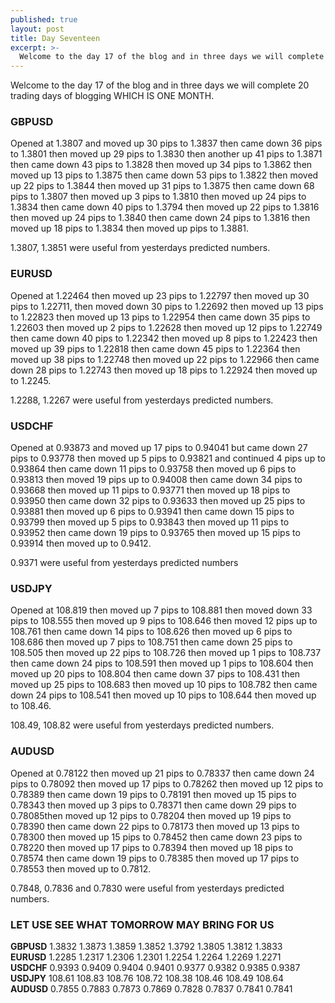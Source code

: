 ```yaml
---
published: true
layout: post
title: Day Seventeen
excerpt: >-
  Welcome to the day 17 of the blog and in three days we will complete 20 trading days of blogging WHICH IS ONE MONTH.
---
```


Welcome to the day 17 of the blog and in three days we will complete 20 trading days of blogging WHICH IS ONE MONTH.

### GBPUSD

Opened at 1.3807 and moved up 30 pips to 1.3837 then came down 36 pips to 1.3801 then moved up 29 pips to 1.3830 then another up 41 pips to 1.3871 then came down 43 pips to 1.3828 then moved up 34 pips to 1.3862 then moved up 13 pips to 1.3875 then came down 53 pips to 1.3822 then moved up 22 pips to 1.3844 then moved up 31 pips to 1.3875 then came down 68 pips to 1.3807 then moved up 3 pips to 1.3810 then moved up 24 pips to 1.3834 then came down 40 pips to 1.3794 then moved up 22 pips to 1.3816 then moved up 24 pips to 1.3840 then came down 24 pips to 1.3816 then moved up 18 pips to 1.3834 then moved up pips to 1.3881. 

1.3807, 1.3851 were useful from yesterdays predicted numbers. 

### EURUSD

Opened at 1.22464 then moved up 23 pips to 1.22797 then moved up 30 pips to 1.22711, then moved down 30 pips to 1.22692 then moved up 13 pips to 1.22823 then moved up 13 pips to 1.22954 then came down 35 pips to 1.22603 then moved up 2 pips to 1.22628 then moved up 12 pips to 1.22749 then came down 40 pips to 1.22342 then moved up 8 pips to 1.22423 then moved up 39 pips to 1.22818 then came down 45 pips to 1.22364 then moved up 38 pips to 1.22748 then moved up 22 pips to 1.22966 then came down 28 pips to 1.22743 then moved up 18 pips to 1.22924 then moved up to 1.2245.

1.2288, 1.2267 were useful from yesterdays predicted numbers. 

### USDCHF

Opened at 0.93873 and moved up 17 pips to 0.94041 but came down 27 pips to 0.93778 then moved up 5 pips to 0.93821 and continued 4 pips up to 0.93864 then came down 11 pips to 0.93758 then moved up 6 pips to 0.93813 then moved 19 pips up to 0.94008 then came down 34 pips to 0.93668 then moved up 11 pips to 0.93771 then moved up 18 pips to 0.93950 then came down 32 pips to 0.93633 then moved up 25 pips to 0.93881 then moved up 6 pips to 0.93941 then came down 15 pips to 0.93799 then moved up 5 pips to 0.93843 then moved up 11 pips to 0.93952 then came down 19 pips to 0.93765 then moved up 15 pips to 0.93914 then moved up to 0.9412.

0.9371 were useful from yesterdays predicted numbers 

### USDJPY

Opened at 108.819 then moved up 7 pips to 108.881 then moved down 33 pips to 108.555 then moved up 9 pips to 108.646 then moved 12 pips up to 108.761 then came down 14 pips to 108.626 then moved up 6 pips to 108.686 then moved up 7 pips to 108.751 then came down 25 pips to 108.505 then moved up 22 pips to 108.726 then moved up 1 pips to 108.737 then came down 24 pips to 108.591 then moved up 1 pips to 108.604 then moved up 20 pips to 108.804 then came down 37 pips to 108.431 then moved up 25 pips to 108.683 then moved up 10 pips to 108.782 then came down 24 pips to 108.541 then moved up 10 pips to 108.644 then moved up to 108.46.

108.49, 108.82 were useful from yesterdays predicted numbers. 

### AUDUSD

Opened at 0.78122 then moved up 21 pips to 0.78337 then came down 24 pips to 0.78092 then moved up 17 pips to 0.78262 then moved up 12 pips to 0.78389 then came down 19 pips to 0.78191 then moved up 15 pips to 0.78343 then moved up 3 pips to 0.78371 then came down 29 pips to 0.78085then moved up 12 pips to 0.78204 then moved up 19 pips to 0.78390 then came down 22 pips to 0.78173 then moved up 13 pips to 0.78300 then moved up 15 pips to
0.78452 then came down 23 pips to 0.78220 then moved up 17 pips to 0.78394 then moved up 18 pips to 0.78574 then came down 19 pips to 0.78385 then moved up 17 pips to 0.78553 then moved up to 0.7812.    

0.7848, 0.7836 and 0.7830 were useful from yesterdays predicted numbers. 

### LET USE SEE WHAT TOMORROW MAY BRING FOR US

**GBPUSD** 1.3832    1.3873    1.3859    1.3852    1.3792    1.3805    1.3812    1.3833  
**EURUSD** 1.2285    1.2317    1.2306    1.2301    1.2254    1.2264    1.2269    1.2271  
**USDCHF** 0.9393    0.9409    0.9404    0.9401    0.9377    0.9382    0.9385    0.9387  
**USDJPY** 108.61    108.83    108.76    108.72    108.38    108.46    108.49    108.64  
**AUDUSD** 0.7855    0.7883    0.7873    0.7869    0.7828    0.7837    0.7841    0.7841